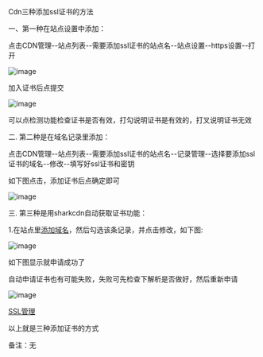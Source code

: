 Cdn三种添加ssl证书的方法

一、第一种在站点设置中添加：

点击CDN管理--站点列表--需要添加ssl证书的站点名--站点设置--https设置--打开

![image](https://user-images.githubusercontent.com/90588289/135225142-e272930e-3cc1-4aad-82ac-7e096f6d093a.png)

加入证书后点提交

![image](https://user-images.githubusercontent.com/90588289/135227442-d45e53b2-4601-4b4a-a87c-a817b765aaec.png)

可以点检测功能检查证书是否有效，打勾说明证书是有效的，打叉说明证书无效

二. 第二种是在域名记录里添加：

点击CDN管理--站点列表--需要添加ssl证书的站点名--记录管理--选择要添加ssl证书的域名--修改--填写好ssl证书和密钥

如下图点击，添加证书后点确定即可

![image](https://user-images.githubusercontent.com/90959714/137092749-c057c96b-3805-4cfd-b10c-5e4905eecad5.png)

三. 第三种是用sharkcdn自动获取证书功能：

1.在站点里[添加域名](/SharkCdnDoc/CDN管理/站点列表/添加域名.md)，然后勾选该条记录，并点击修改，如下图:

![image](https://user-images.githubusercontent.com/90959714/159394757-3861a8a7-4b7b-4f41-8c63-300107633323.png)

如下图显示就申请成功了

自动申请证书也有可能失败，失败可先检查下解析是否做好，然后重新申请

![image](https://user-images.githubusercontent.com/90588289/133751396-6df1d446-a0c0-4576-b5d1-99e866a5c390.png)

[SSL管理](/SharkCdnDoc/CDN管理/SSL管理/SSL管理.md)

以上就是三种添加证书的方式

备注：无
